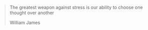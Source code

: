 
> The greatest weapon against stress is our ability to choose one thought over another
>
> William James
